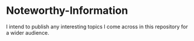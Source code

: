 # Noteworthy-Information
I intend to publish any interesting topics I come across in this repository for a wider audience.

